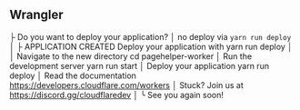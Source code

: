 ## Wrangler

├ Do you want to deploy your application?
│ no deploy via `yarn run deploy`
│
├  APPLICATION CREATED  Deploy your application with yarn run deploy
│ 
│ Navigate to the new directory cd pagehelper-worker
│ Run the development server yarn run start
│ Deploy your application yarn run deploy
│ Read the documentation https://developers.cloudflare.com/workers
│ Stuck? Join us at https://discord.gg/cloudflaredev
│ 
╰ See you again soon! 
